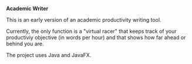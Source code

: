 **Academic Writer**

This is an early version of an academic productivity writing tool.

Currently, the only function is a "virtual racer" that keeps track of your productiviy objective (in words per hour) and that shows how far ahead or behind you are.

The project uses Java and JavaFX.